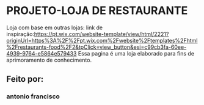#  PROJETO-LOJA DE RESTAURANTE
Loja com base em outras lojas: link de inspiração:https://pt.wix.com/website-template/view/html/2221?originUrl=https%3A%2F%2Fpt.wix.com%2Fwebsite%2Ftemplates%2Fhtml%2Frestaurants-food%2F2&tpClick=view_button&esi=c99cb3fa-60ee-4939-9764-e5864e579433
Essa pagina é uma loja elaborado para fins de aprimoramento de conhecimento.

## Feito por:
### antonio francisco 
